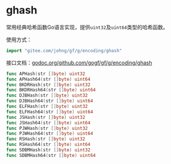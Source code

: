 # ghash

常用经典哈希函数Go语言实现，提供`uint32`及`uint64`类型的哈希函数。

使用方式：
```go
import "gitee.com/johng/gf/g/encoding/ghash"
```
接口文档：[godoc.org/github.com/gogf/gf/g/encoding/ghash](https://godoc.org/github.com/gogf/gf/g/encoding/ghash)
```go
func APHash(str []byte) uint32
func APHash64(str []byte) uint64
func BKDRHash(str []byte) uint32
func BKDRHash64(str []byte) uint64
func DJBHash(str []byte) uint32
func DJBHash64(str []byte) uint64
func ELFHash(str []byte) uint32
func ELFHash64(str []byte) uint64
func JSHash(str []byte) uint32
func JSHash64(str []byte) uint64
func PJWHash(str []byte) uint32
func PJWHash64(str []byte) uint64
func RSHash(str []byte) uint32
func RSHash64(str []byte) uint64
func SDBMHash(str []byte) uint32
func SDBMHash64(str []byte) uint64
```